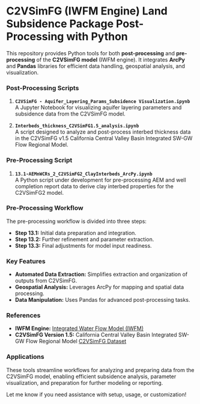 # C2VSimFG (IWFM Engine) Land Subsidence Package Post-Processing with Python

This repository provides Python tools for both **post-processing** and **pre-processing** of the **C2VSimFG model** (IWFM engine). It integrates **ArcPy** and **Pandas** libraries for efficient data handling, geospatial analysis, and visualization.

### Post-Processing Scripts

1. **`C2VSimFG - Aquifer_Layering_Params_Subsidence Visualization.ipynb`**  
   A Jupyter Notebook for visualizing aquifer layering parameters and subsidence data from the C2VSimFG model.  

2. **`Interbeds_thickness_C2VSimFG1.5_analysis.ipynb`**  
   A script designed to analyze and post-process interbed thickness data in the C2VSimFG v1.5 California Central Valley Basin Integrated SW-GW Flow Regional Model.

### Pre-Processing Script

1. **`13.1-AEMnWCRs_2_C2VSimFG2_ClayInterbeds_ArcPy.ipynb`**  
   A Python script under development for pre-processing AEM and well completion report data to derive clay interbed properties for the C2VSimFG2 model.  

### Pre-Processing Workflow  

The pre-processing workflow is divided into three steps:  
- **Step 13.1:** Initial data preparation and integration.  
- **Step 13.2:** Further refinement and parameter extraction.  
- **Step 13.3:** Final adjustments for model input readiness.  

### Key Features  

- **Automated Data Extraction:** Simplifies extraction and organization of outputs from C2VSimFG.  
- **Geospatial Analysis:** Leverages ArcPy for mapping and spatial data processing.  
- **Data Manipulation:** Uses Pandas for advanced post-processing tasks.  

### References  

- **IWFM Engine:** [Integrated Water Flow Model (IWFM)](https://data.ca.gov/dataset/integrated-water-flow-model-iwfm)  
- **C2VSimFG Version 1.5:** California Central Valley Basin Integrated SW-GW Flow Regional Model [C2VSimFG Dataset](https://data.cnra.ca.gov/dataset/c2vsimfg)  

### Applications  

These tools streamline workflows for analyzing and preparing data from the C2VSimFG model, enabling efficient subsidence analysis, parameter visualization, and preparation for further modeling or reporting.  

Let me know if you need assistance with setup, usage, or customization!  
